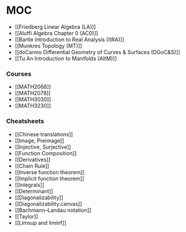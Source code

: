 # MOC
- [[Friedberg Linear Algebra (LA)]]
- [[Aluffi Algebra Chapter 0 (AC0)]]
- [[Bartle Introduction to Real Analysis (ItRA)]]
- [[Munkres Topology (MT)]]
- [[doCarmo Differential Geometry of Curves & Surfaces (DGoC&S)]]
- [[Tu An Introduction to Manifolds (AItM)]]
### Courses
- [[MATH2068]]
- [[MATH2078]]
- [[MATH3030]]
- [[MATH3230]]
### Cheatsheets
- [[Chinese translations]]
- [[Image, Preimage]]
- [[Injective, Surjective]]
- [[Function Composition]]
- [[Derivatives]]
- [[Chain Rule]]
- [[Inverse function theorem]]
- [[Implicit function theorem]]
- [[Integrals]]
- [[Determinant]]
- [[Diagonalizability]]
- [[Diagonalizability.canvas]]
- [[Bachmann–Landau notation]]
- [[Taylor]]
- [[Limsup and liminf]]